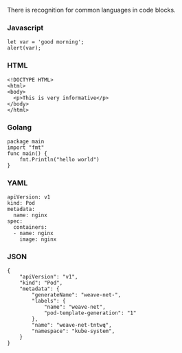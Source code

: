 
There is recognition for common languages in code blocks.

### Javascript
```
let var = 'good morning';
alert(var);
```

### HTML
```
<!DOCTYPE HTML>
<html>
<body>
  <p>This is very informative</p>
</body>
</html>
```

### Golang

```
package main
import "fmt"
func main() {
    fmt.Println("hello world")
}
```

### YAML

```
apiVersion: v1
kind: Pod
metadata:
  name: nginx
spec:
  containers:
  - name: nginx
    image: nginx
```

### JSON

```
{
    "apiVersion": "v1",
    "kind": "Pod",
    "metadata": {
        "generateName": "weave-net-",
        "labels": {
            "name": "weave-net",
            "pod-template-generation": "1"
        },
        "name": "weave-net-tntwq",
        "namespace": "kube-system",
    }
}
```
